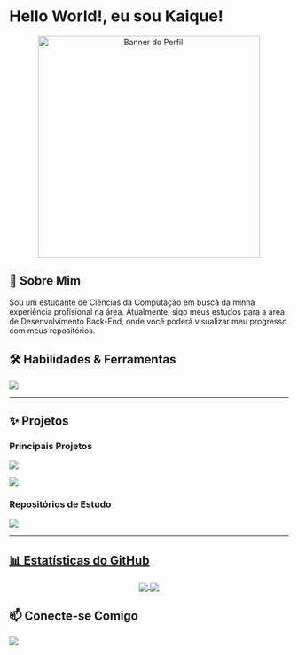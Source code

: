 # Hello World!, eu sou Kaique!

<p align="center">
  <img src="https://avatars.githubusercontent.com/u/180328929?v=4" width="400" alt="Banner do Perfil">
</p>

## 🚀 Sobre Mim
Sou um estudante de Ciências da Computação em busca da minha experiência profisional na área. Atualmente, sigo meus estudos para a área de Desenvolvimento Back-End, onde você poderá visualizar meu progresso com meus repositórios.


## 🛠️ Habilidades & Ferramentas
<p align="left">
  <a href="https://skillicons.dev">
    <img src="https://skillicons.dev/icons?i=c,django,py,js,go,linux,java,docker,html,css,js&perline=6" />
  </a>
</p>

---

## ✨ Projetos

### Principais Projetos
<p align="left">
  <a href="https://github.com/merthiz/Tudu-s-list">
    <img align="center" src="https://github-readme-stats.vercel.app/api/pin/?username=merthiz&repo=Tudu-s-lists&theme=dracula&show_owner=true"/>
  </a>
  <p align="left">
  <a href="https://github.com/merthiz/bookbot">
    <img align="center" src="https://github-readme-stats.vercel.app/api/pin/?username=merthiz&repo=bookbot&theme=dracula&show_owner=true"/>
  </a>

### Repositórios de Estudo
<p align="left">
  <a href="https://github.com/Merthiz/Exercicios">
    <img align="center" src="https://github-readme-stats.vercel.app/api/pin/?username=merthiz&repo=Exercicios&theme=dracula&show_owner=true"/>

---

## 📊 Estatísticas do GitHub
<p align="center">
  <a href="https://github.com/anuraghazra/github-readme-stats">
    <img align="center" src="https://github-readme-stats.vercel.app/api?username=merthiz&show_icons=true&theme=dracula&include_all_commits=true&count_private=true"/>
  </a>
  <a href="https://github.com/anuraghazra/github-readme-stats">
    <img align="center" src="https://github-readme-stats.vercel.app/api/top-langs/?username=merthiz&layout=compact&langs_count=7&theme=dracula"/>
  </a>
</p>

## 📫 Conecte-se Comigo
<p align="left">
<a href="https://www.linkedin.com/in/kaiquesdsilva" target="_blank"><img src="https://img.shields.io/badge/-LinkedIn-%230077B5?style=for-the-badge&logo=linkedin&logoColor=white" target="_blank"></a>
</p>
